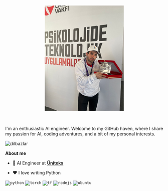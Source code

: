 <p align="center"><a href="https://anuraghazra.github.io"><img width="50%" height="50%" alt="Hello, I'm Anurag. I do open source!" src="./me.jpeg" /></a></p>

<br />

I'm an enthusiastic AI engineer. Welcome to my GitHub haven, where I share my passion for AI, coding adventures, and a bit of my personal interests.

![dilbazlar](https://github.com/user-attachments/assets/aeff1d9f-8cde-466c-b3ed-6ca6d696b4cd)


**About me**

- 💼 AI Engineer at <b>[Üniteks](https://www.uniteks.com.tr/)</b>

- ❤️ I love writing Python


<code><img height="50" alt="python" src="https://media4.giphy.com/media/KAq5w47R9rmTuvWOWa/giphy.gif"></code>
<code><img height="50" alt="torch" src="https://pytorch.org/assets/images/quantization-practice/hero.gif"></code>
<code><img height="50" alt="tf" src="https://miro.medium.com/v2/resize:fit:850/1*cWFpj7Fp3BgLRC-fz5KUpw.gif"></code>
<code><img height="50" alt="nodejs" src="https://user-images.githubusercontent.com/97989643/224550089-f2541ade-c5c6-4afa-8538-51a8dda4e23b.gif"></code>
<code><img height="50" alt="ubuntu" src="https://images-wixmp-ed30a86b8c4ca887773594c2.wixmp.com/f/0182a5cd-bef4-4ef8-b980-3fb20327f47e/d5t16np-ebddcf28-bbea-49f8-bcb8-b0f8bad442c5.gif?token=eyJ0eXAiOiJKV1QiLCJhbGciOiJIUzI1NiJ9.eyJzdWIiOiJ1cm46YXBwOjdlMGQxODg5ODIyNjQzNzNhNWYwZDQxNWVhMGQyNmUwIiwiaXNzIjoidXJuOmFwcDo3ZTBkMTg4OTgyMjY0MzczYTVmMGQ0MTVlYTBkMjZlMCIsIm9iaiI6W1t7InBhdGgiOiJcL2ZcLzAxODJhNWNkLWJlZjQtNGVmOC1iOTgwLTNmYjIwMzI3ZjQ3ZVwvZDV0MTZucC1lYmRkY2YyOC1iYmVhLTQ5ZjgtYmNiOC1iMGY4YmFkNDQyYzUuZ2lmIn1dXSwiYXVkIjpbInVybjpzZXJ2aWNlOmZpbGUuZG93bmxvYWQiXX0.kV5wQGbsFqfzZKZscXQQKQsQ-t4LMza2mzhetOeNFPI"></code>    
